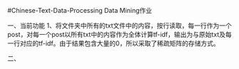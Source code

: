 #Chinese-Text-Data-Processing
Data Mining作业

一、当前功能
1、将文件夹中所有的txt文件中的内容，按行读取，每一行作为一个post，对每一个post以所有txt中的内容作为全体计算tf-idf，输出为与原始txt及每一行对应的tf-idf。由于结果包含大量的0，所以采取了稀疏矩阵的存储方式。

二、